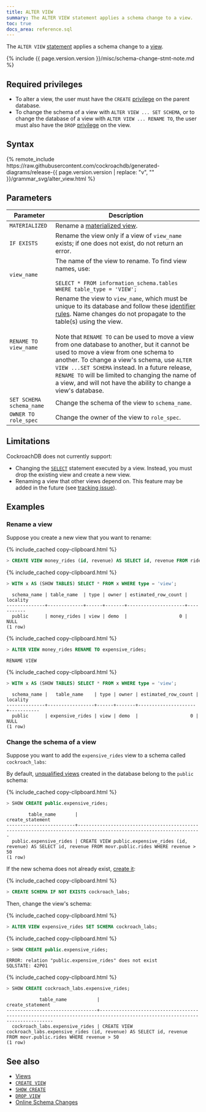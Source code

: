 ```yaml
---
title: ALTER VIEW
summary: The ALTER VIEW statement applies a schema change to a view.
toc: true
docs_area: reference.sql
---
```


The `ALTER VIEW` [statement](sql-statements.html) applies a schema change to a [view](views.html).

{% include {{ page.version.version }}/misc/schema-change-stmt-note.md %}

## Required privileges

- To alter a view, the user must have the `CREATE` [privilege](security-reference/authorization.html#managing-privileges) on the parent database.
- To change the schema of a view with `ALTER VIEW ... SET SCHEMA`, or to change the database of a view with `ALTER VIEW ... RENAME TO`, the user must also have the `DROP` [privilege](security-reference/authorization.html#managing-privileges) on the view.

## Syntax

<div>
{% remote_include https://raw.githubusercontent.com/cockroachdb/generated-diagrams/release-{{ page.version.version | replace: "v", "" }}/grammar_svg/alter_view.html %}
</div>

## Parameters

Parameter | Description
----------|------------
`MATERIALIZED` |  Rename a [materialized view](views.html#materialized-views).
`IF EXISTS` | Rename the view only if a view of `view_name` exists; if one does not exist, do not return an error.
`view_name` | The name of the view to rename. To find view names, use:<br><br>`SELECT * FROM information_schema.tables WHERE table_type = 'VIEW';`
`RENAME TO view_name` | Rename the view to `view_name`, which must be unique to its database and follow these [identifier rules](keywords-and-identifiers.html#identifiers). Name changes do not propagate to the  table(s) using the view.<br><br>Note that `RENAME TO` can be used to move a view from one database to another, but it cannot be used to move a view from one schema to another. To change a view's schema, use `ALTER VIEW ...SET SCHEMA` instead. In a future release, `RENAME TO` will be limited to changing the name of a view, and will not have the ability to change a view's database.
`SET SCHEMA schema_name` | Change the schema of the view to `schema_name`.
`OWNER TO role_spec` |  Change the owner of the view to `role_spec`.

## Limitations

CockroachDB does not currently support:

- Changing the [`SELECT`](select-clause.html) statement executed by a view. Instead, you must drop the existing view and create a new view.
- Renaming a view that other views depend on. This feature may be added in the future (see [tracking issue](https://github.com/cockroachdb/cockroach/issues/10083)).

## Examples

### Rename a view

Suppose you create a new view that you want to rename:

{% include_cached copy-clipboard.html %}
~~~ sql
> CREATE VIEW money_rides (id, revenue) AS SELECT id, revenue FROM rides WHERE revenue > 50;
~~~

{% include_cached copy-clipboard.html %}
~~~ sql
> WITH x AS (SHOW TABLES) SELECT * FROM x WHERE type = 'view';
~~~

~~~
  schema_name | table_name  | type | owner | estimated_row_count | locality
--------------+-------------+------+-------+---------------------+-----------
  public      | money_rides | view | demo  |                   0 | NULL
(1 row)
~~~

{% include_cached copy-clipboard.html %}
~~~ sql
> ALTER VIEW money_rides RENAME TO expensive_rides;
~~~
~~~
RENAME VIEW
~~~

{% include_cached copy-clipboard.html %}
~~~ sql
> WITH x AS (SHOW TABLES) SELECT * FROM x WHERE type = 'view';
~~~

~~~
  schema_name |   table_name    | type | owner | estimated_row_count | locality
--------------+-----------------+------+-------+---------------------+-----------
  public      | expensive_rides | view | demo  |                   0 | NULL
(1 row)
~~~

### Change the schema of a view

Suppose you want to add the `expensive_rides` view to a schema called `cockroach_labs`:

By default, [unqualified views](sql-name-resolution.html#lookup-with-unqualified-names) created in the database belong to the `public` schema:

{% include_cached copy-clipboard.html %}
~~~ sql
> SHOW CREATE public.expensive_rides;
~~~

~~~
        table_name       |                                                 create_statement
-------------------------+-------------------------------------------------------------------------------------------------------------------
  public.expensive_rides | CREATE VIEW public.expensive_rides (id, revenue) AS SELECT id, revenue FROM movr.public.rides WHERE revenue > 50
(1 row)
~~~

If the new schema does not already exist, [create it](create-schema.html):

{% include_cached copy-clipboard.html %}
~~~ sql
> CREATE SCHEMA IF NOT EXISTS cockroach_labs;
~~~

Then, change the view's schema:

{% include_cached copy-clipboard.html %}
~~~ sql
> ALTER VIEW expensive_rides SET SCHEMA cockroach_labs;
~~~

{% include_cached copy-clipboard.html %}
~~~ sql
> SHOW CREATE public.expensive_rides;
~~~

~~~
ERROR: relation "public.expensive_rides" does not exist
SQLSTATE: 42P01
~~~

{% include_cached copy-clipboard.html %}
~~~ sql
> SHOW CREATE cockroach_labs.expensive_rides;
~~~

~~~
            table_name           |                                                     create_statement
---------------------------------+---------------------------------------------------------------------------------------------------------------------------
  cockroach_labs.expensive_rides | CREATE VIEW cockroach_labs.expensive_rides (id, revenue) AS SELECT id, revenue FROM movr.public.rides WHERE revenue > 50
(1 row)
~~~

## See also

- [Views](views.html)
- [`CREATE VIEW`](create-view.html)
- [`SHOW CREATE`](show-create.html)
- [`DROP VIEW`](drop-view.html)
- [Online Schema Changes](online-schema-changes.html)
